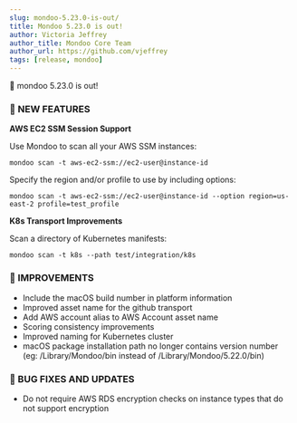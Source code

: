 ```yaml
---
slug: mondoo-5.23.0-is-out/
title: Mondoo 5.23.0 is out!
author: Victoria Jeffrey
author_title: Mondoo Core Team
author_url: https://github.com/vjeffrey
tags: [release, mondoo]
---
```


🥳 mondoo 5.23.0 is out!

### 🎉 NEW FEATURES

**AWS EC2 SSM Session Support**

Use Mondoo to scan all your AWS SSM instances:

    mondoo scan -t aws-ec2-ssm://ec2-user@instance-id

Specify the region and/or profile to use by including options:

    mondoo scan -t aws-ec2-ssm://ec2-user@instance-id --option region=us-east-2 profile=test_profile

**K8s Transport Improvements**

Scan a directory of Kubernetes manifests:

    mondoo scan -t k8s --path test/integration/k8s

### 🧹 IMPROVEMENTS

- Include the macOS build number in platform information
- Improved asset name for the github transport
- Add AWS account alias to AWS Account asset name
- Scoring consistency improvements
- Improved naming for Kubernetes cluster
- macOS package installation path no longer contains version number (eg: /Library/Mondoo/bin instead of /Library/Mondoo/5.22.0/bin)

### 🐛 BUG FIXES AND UPDATES

- Do not require AWS RDS encryption checks on instance types that do not support encryption
